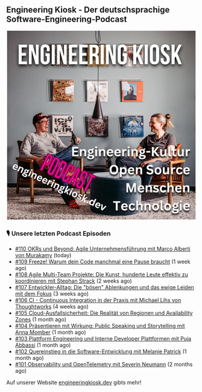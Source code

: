 ## Engineering Kiosk - Der deutschsprachige Software-Engineering-Podcast

<p align="center">
  <img width="500" height="500" src="https://github.com/EngineeringKiosk/.github/blob/main/images/podcast_square.jpg" alt="Engineering Kiosk Podcast" title="Engineering Kiosk Podcast">
</p>

### 🎙️ Unsere letzten Podcast Episoden


- [#110 OKRs und Beyond: Agile Unternehmensführung mit Marco Alberti von Murakamy](https://engineeringkiosk.dev) (today)
- [#109 Freeze! Warum dein Code manchmal eine Pause braucht](https://engineeringkiosk.dev) (1 week ago)
- [#108 Agile Multi-Team Projekte: Die Kunst, hunderte Leute effektiv zu koordinieren mit Stephan Strack](https://engineeringkiosk.dev) (2 weeks ago)
- [#107 Entwickler-Alltag: Die &#34;bösen&#34; Ablenkungen und das ewige Leiden mit dem Fokus](https://engineeringkiosk.dev) (3 weeks ago)
- [#106 CI - Continuous Integration in der Praxis mit Michael Lihs von Thoughtworks](https://engineeringkiosk.dev) (4 weeks ago)
- [#105 Cloud-Ausfallsicherheit: Die Realität von Regionen und Availability Zones](https://engineeringkiosk.dev) (1 month ago)
- [#104 Präsentieren mit Wirkung: Public Speaking und Storytelling mit Anna Momber](https://engineeringkiosk.dev) (1 month ago)
- [#103 Plattform Engineering und Interne Developer Plattformen mit Puja Abbassi](https://engineeringkiosk.dev) (1 month ago)
- [#102 Quereinstieg in die Software-Entwicklung mit Melanie Patrick](https://engineeringkiosk.dev) (1 month ago)
- [#101 Observability und OpenTelemetry mit Severin Neumann](https://engineeringkiosk.dev) (2 months ago)

Auf unserer Website [engineeringkiosk.dev](https://engineeringkiosk.dev/) gibts mehr!

